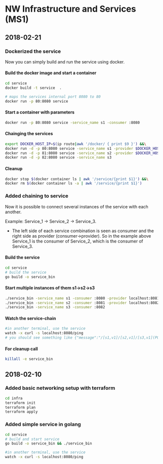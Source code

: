 # NW Infrastructure and Services (MS1)

## 2018-02-21

### Dockerized the service

Now you can simply build and run the service using docker.

#### Build the docker image and start a container

```bash
cd service
docker build -t service  .

# maps the services internal port 8080 to 80
docker run -p 80:8080 service
```

#### Start a container with parameters

```bash
docker run -p 80:8080 service -service_name s1 -consumer :8080
```

#### Chainging the services

```bash
export DOCKER_HOST_IP=$(ip route|awk '/docker/ { print $9 }') &&\
docker run -d -p 80:8080 service -service_name s1 -provider $DOCKER_HOST_IP:81 &&\
docker run -d -p 81:8080 service -service_name s2 -provider $DOCKER_HOST_IP:82 &&\
docker run -d -p 82:8080 service -service_name s3
```

#### Cleanup

```bash
docker stop $(docker container ls | awk '/service/{print $1}') &&\
docker rm $(docker container ls -a | awk '/service/{print $1}')
```

### Added chaining to service

Now it is possible to connect several instances of the service with each another.

Example: Service_1 -> Service_2 -> Service_3.

* The left side of each service combination is seen as consumer and the right side as provider (consumer->provider). So in the example above Service_1 is the consumer of Service_2, which is the consumer of Service_3.

#### Build the service

```bash
cd service
# build the service
go build -o service_bin
```

#### Start multiple instances of them s1->s2->s3

```bash
./service_bin -service_name s1 -consumer :8080 -provider localhost:8081 & \
./service_bin -service_name s2 -consumer :8081 -provider localhost:8082 & \
./service_bin -service_name s3 -consumer :8082
```

#### Watch the service-chain

```bash
#in another terminal, use the service
watch -x curl -s localhost:8080/ping
# you should see something like {"message":"/[s1,v1]/[s2,v1]/[s3,v1](PONG)","name":"s1","version":"v1"}
```

#### For cleanup call

```bash
killall -e service_bin
```

## 2018-02-10

### Added basic networking setup with terraform

```bash
cd infra
terraform init
terraform plan
terraform apply
```

### Added simple service in golang

```bash
cd service
# build and start service
go build -o service_bin && ./service_bin

#in another terminal, use the service
watch -x curl -s localhost:8080/ping
```
